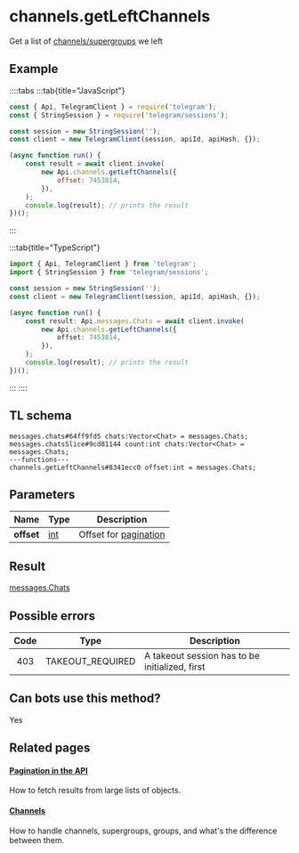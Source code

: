 # channels.getLeftChannels

Get a list of [channels/supergroups](https://core.telegram.org/api/channel) we left

## Example

::::tabs
:::tab{title="JavaScript"}

```js
const { Api, TelegramClient } = require('telegram');
const { StringSession } = require('telegram/sessions');

const session = new StringSession('');
const client = new TelegramClient(session, apiId, apiHash, {});

(async function run() {
    const result = await client.invoke(
        new Api.channels.getLeftChannels({
            offset: 7453814,
        }),
    );
    console.log(result); // prints the result
})();
```

:::

:::tab{title="TypeScript"}

```ts
import { Api, TelegramClient } from 'telegram';
import { StringSession } from 'telegram/sessions';

const session = new StringSession('');
const client = new TelegramClient(session, apiId, apiHash, {});

(async function run() {
    const result: Api.messages.Chats = await client.invoke(
        new Api.channels.getLeftChannels({
            offset: 7453814,
        }),
    );
    console.log(result); // prints the result
})();
```

:::
::::

## TL schema

```
messages.chats#64ff9fd5 chats:Vector<Chat> = messages.Chats;
messages.chatsSlice#9cd81144 count:int chats:Vector<Chat> = messages.Chats;
---functions---
channels.getLeftChannels#8341ecc0 offset:int = messages.Chats;
```

## Parameters

|    Name    | Type                                      | Description                                                    |
| :--------: | ----------------------------------------- | -------------------------------------------------------------- |
| **offset** | [int](https://core.telegram.org/type/int) | Offset for [pagination](https://core.telegram.org/api/offsets) |

## Result

[messages.Chats](https://core.telegram.org/type/messages.Chats)

## Possible errors

| Code | Type             | Description                                    |
| :--: | ---------------- | ---------------------------------------------- |
| 403  | TAKEOUT_REQUIRED | A takeout session has to be initialized, first |

## Can bots use this method?

Yes

## Related pages

#### [Pagination in the API](https://core.telegram.org/api/offsets)

How to fetch results from large lists of objects.

#### [Channels](https://core.telegram.org/api/channel)

How to handle channels, supergroups, groups, and what's the difference between them.
